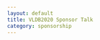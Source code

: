 ```yaml
---
layout: default
title: VLDB2020 Sponsor Talk
category: sponsorship
---
```


<div class="VLDB2020Instructions" x-for="sponsortalk"></div>
